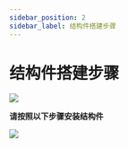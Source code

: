 ```yaml
---
sidebar_position: 2
sidebar_label: 结构件搭建步骤
---
```


# 结构件搭建步骤

![](https://wiki-media-ef.oss-cn-hongkong.aliyuncs.com/docs/microbit/petal-series/petal-smart-home-explorer-kit/images/petal-smart-home-material-pack-01.png)

**请按照以下步骤安装结构件**


![](https://wiki-media-ef.oss-cn-hongkong.aliyuncs.com/docs/microbit/petal-series/petal-smart-home-explorer-kit/images/petal-smart-home-material-pack-02.png)
